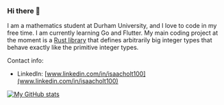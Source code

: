 ### Hi there 👋

I am a mathematics student at Durham University, and I love to code in my free time. I am currently learning Go and Flutter. My main coding project at the moment is a [Rust library](https://github.com/isaacholt100/bint) that defines arbitrarily big integer types that behave exactly like the primitive integer types.

Contact info:
- LinkedIn: [www.linkedin.com/in/isaacholt100](www.linkedin.com/in/isaacholt100)

[![My GitHub stats](https://github-readme-stats.vercel.app/api?username=isaacholt100&show_icons=true&theme=dark)](https://github.com/isaacholt100)

<!--
**isaacholt100/isaacholt100** is a ✨ _special_ ✨ repository because its `README.md` (this file) appears on your GitHub profile.

Here are some ideas to get you started:

- 🔭 I’m currently working on ...
- 🌱 I’m currently learning ...
- 👯 I’m looking to collaborate on ...
- 🤔 I’m looking for help with ...
- 💬 Ask me about ...
- 📫 How to reach me: ...
- 😄 Pronouns: ...
- ⚡ Fun fact: ...
-->
